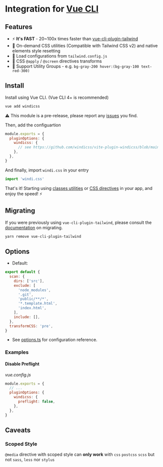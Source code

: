 [CSS directives]: /features/directives
[classes utilities]: /utilities/

<Logo name="vue" class="logo-float-xl"/>

# Integration for [Vue CLI](https://cli.vuejs.org)

<PackageInfo name="vue-cli-plugin-windicss" author="harlan-zw" />

## Features

- ⚡️ **It's FAST** - 20~100x times faster than [vue-cli-plugin-tailwind](https://github.com/forsartis/vue-cli-plugin-tailwind)
- 🧩 On-demand CSS utilities (Compatible with Tailwind CSS v2) and native elements style resetting
- 🍃 Load configurations from `tailwind.config.js`
- 📄 CSS `@apply` / `@screen` directives transforms
- 🎳 Support Utility Groups - e.g. `bg-gray-200 hover:(bg-gray-100 text-red-300)`

## Install

Install using Vue CLI. (Vue CLI 4+ is recommended)

```bash
vue add windicss
```

:warning: This module is a pre-release, please report any [issues](https://github.com/windicss/vue-cli-plugin-windicss/issues) you find.

Then, add the configuartion

```js vue.config.js
module.exports = {
  pluginOptions: {
    windicss: {
      // see https://github.com/windicss/vite-plugin-windicss/blob/main/packages/plugin-utils/src/options.ts
    },
  },
}
```

And finally, import `windi.css` in your entry

```js main.js
import 'windi.css'
```

That's it! Starting using [classes utilities] or [CSS directives] in your app, and enjoy the speed! ⚡️

## Migrating

If you were previously using `vue-cli-plugin-tailwind`, please consult the [documentation](https://windicss.netlify.app/guide/migration.html) on migrating.

```bash
yarn remove vue-cli-plugin-tailwind
```

## Options

- Default:

```js
export default {
  scan: {
    dirs: ['src'],
    exclude: [
      'node_modules',
      '.git',
      'public/**/*',
      '*.template.html',
      'index.html',
    ],
    include: [],
  },
  transformCSS: 'pre',
}
```

- See [options.ts](https://github.com/windicss/vite-plugin-windicss/blob/main/packages/plugin-utils/src/options.ts) for configuration reference.

### Examples

#### Disable Preflight

_vue.config.js_

```js
module.exports = {
  // ...
  pluginOptions: {
    windicss: {
      preflight: false,
    },
  },
}
```

## Caveats

### Scoped Style

`@media` directive with scoped style can **only work** with `css` `postcss` `scss` but not `sass`, `less` nor `stylus`
